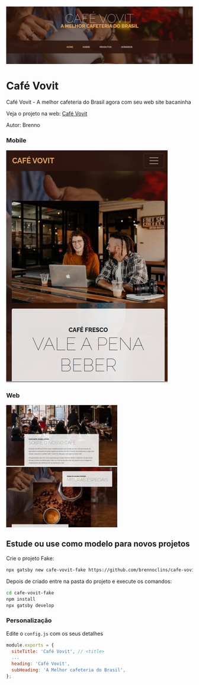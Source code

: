 ![Café Vovit](./src/assets/img/cafe-vovit-web.jpg)


# Café Vovit

Café Vovit - A melhor cafeteria do Brasil agora com seu web site bacaninha

Veja o projeto na web: [Café Vovit](https://cafe-vovit.netlify.app)

Autor: Brenno


### Mobile

![Mobile](./src/assets/img/cafe-vovit-mobile.jpg)


### Web

![Tela](./src/assets/img/cafe-vovit-web2.jpg)  ![Tela2](./src/assets/img/cafe-vovit-web3.jpg)


## Estude ou use como modelo para novos projetos

Crie o projeto Fake:

```sh
npx gatsby new cafe-vovit-fake https://github.com/brennoclins/cafe-vovit
```

Depois de criado entre na pasta do projeto e execute os comandos:

```sh
cd cafe-vovit-fake
npm install
npx gatsby develop
```

### Personalização

Edite o `config.js` com os seus detalhes

```javascript
module.exports = {
  siteTitle: 'Café Vovit', // <title>
  ...
  heading: 'Café Vovit',
  subHeading: 'A Melhor cafeteria do Brasil',
};

```


